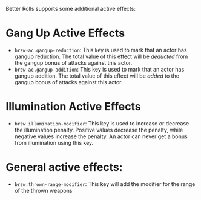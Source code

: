Better Rolls supports some additional active effects:

# Gang Up Active Effects
- `brsw-ac.gangup-reduction`: This key is used to mark that an actor has gangup reduction. The total value of this effect will be *deducted* from the gangup bonus of attacks against this actor.
- `brsw-ac.gangup-addition`: This key is used to mark that an actor has gangup addition. The total value of this effect will be *added* to the gangup bonus of attacks against this actor.

# Illumination Active Effects
- `brsw.illumination-modifier`: This key is used to increase or decrease the illumination penalty. Positive values decrease the penalty, while negative values increase the penalty. An actor can never get a bonus from illumination using this key.

# General active effects:
- `brsw.thrown-range-modifier`: This key will add the modifier for the range of the thrown weapons